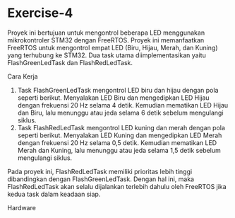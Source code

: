 # Exercise-4
Proyek ini bertujuan untuk mengontrol beberapa LED menggunakan mikrokontroler STM32 dengan FreeRTOS. Proyek ini memanfaatkan FreeRTOS untuk mengontrol empat LED (Biru, Hijau, Merah, dan Kuning) yang terhubung ke STM32. Dua task utama diimplementasikan yaitu FlashGreenLedTask dan FlashRedLedTask.


Cara Kerja 
1. Task FlashGreenLedTask mengontrol LED biru dan hijau dengan pola seperti berikut. 
   Menyalakan LED Biru dan mengedipkan LED Hijau dengan frekuensi 20 Hz selama 4 detik. Kemudian mematikan LED Hijau dan Biru, lalu menunggu atau jeda selama 6 detik sebelum mengulangi siklus.
2. Task FlashRedLedTask mengontrol LED kuning dan merah dengan pola seperti berikut.
   Menyalakan LED Kuning dan mengedipkan LED Merah dengan frekuensi 20 Hz selama 0,5 detik. Kemudian mematikan LED Merah dan Kuning, lalu menunggu atau jeda selama 1,5 detik sebelum mengulangi siklus.

Pada proyek ini, FlashRedLedTask memiliki prioritas lebih tinggi dibandingkan dengan FlashGreenLedTask. Dengan hal ini, maka FlashRedLedTask akan selalu dijalankan terlebih dahulu oleh FreeRTOS jika kedua task dalam keadaan siap. 


Hardware 
